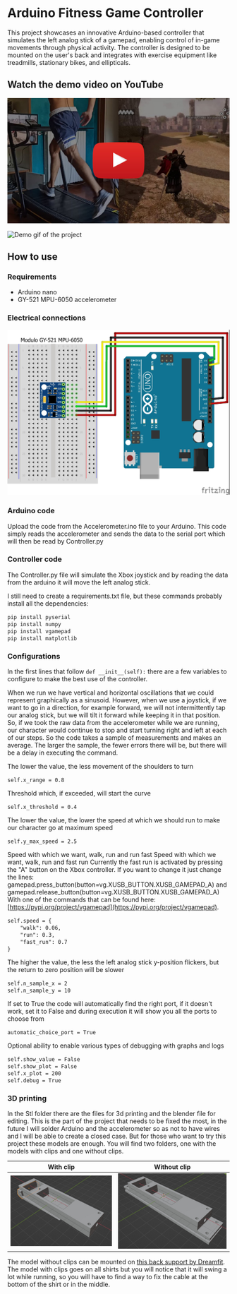 # Arduino Fitness Game Controller
This project showcases an innovative Arduino-based controller that simulates the left analog stick of a gamepad, enabling control of in-game movements through physical activity. The controller is designed to be mounted on the user's back and integrates with exercise equipment like treadmills, stationary bikes, and ellipticals.

## Watch the demo video on YouTube
[![Demo video of the project](https://github.com/iacoposk8/Arduino-Fitness-Game-Controller/blob/main/images/yt_play.jpg?raw=true)](https://www.youtube.com/watch?v=4EYHZWyAiZI)

![Demo gif of the project](https://github.com/iacoposk8/Arduino-Fitness-Game-Controller/blob/main/images/controller.gif?raw=true)

## How to use

### Requirements

* Arduino nano
* GY-521 MPU-6050 accelerometer

### Electrical connections
<img src="https://github.com/iacoposk8/Arduino-Fitness-Game-Controller/blob/main/images/arduino.jpg?raw=true" alt="Electrical connections" width="584" height="auto">


### Arduino code
Upload the code from the Accelerometer.ino file to your Arduino.
This code simply reads the accelerometer and sends the data to the serial port which will then be read by Controller.py

### Controller code
The Controller.py file will simulate the Xbox joystick and by reading the data from the arduino it will move the left analog stick.

I still need to create a requirements.txt file, but these commands probably install all the dependencies:
```
pip install pyserial
pip install numpy
pip install vgamepad
pip install matplotlib
```
### Configurations

In the first lines that follow `def __init__(self):` there are a few variables to configure to make the best use of the controller.

When we run we have vertical and horizontal oscillations that we could represent graphically as a sinusoid.
However, when we use a joystick, if we want to go in a direction, for example forward, we will not intermittently tap our analog stick, but we will tilt it forward while keeping it in that position.
So, if we took the raw data from the accelerometer while we are running, our character would continue to stop and start turning right and left at each of our steps.
So the code takes a sample of measurements and makes an average.
The larger the sample, the fewer errors there will be, but there will be a delay in executing the command.

The lower the value, the less movement of the shoulders to turn
```
self.x_range = 0.8
```

Threshold which, if exceeded, will start the curve
```
self.x_threshold = 0.4
```

The lower the value, the lower the speed at which we should run to make our character go at maximum speed
```
self.y_max_speed = 2.5
```

Speed with which we want, walk, run and run fast
Speed with which we want, walk, run and fast run
Currently the fast run is activated by pressing the "A" button on the Xbox controller. If you want to change it just change the lines:
gamepad.press_button(button=vg.XUSB_BUTTON.XUSB_GAMEPAD_A)
and
gamepad.release_button(button=vg.XUSB_BUTTON.XUSB_GAMEPAD_A)
With one of the commands that can be found here:
[https://pypi.org/project/vgamepad](https://pypi.org/project/vgamepad).

```
self.speed = {
	"walk": 0.06,
	"run": 0.3,
	"fast_run": 0.7
}
```

The higher the value, the less the left analog stick y-position flickers, but the return to zero position will be slower
```
self.n_sample_x = 2
self.n_sample_y = 10
```

If set to True the code will automatically find the right port, if it doesn't work, set it to False and during execution it will show you all the ports to choose from
```
automatic_choice_port = True
```

Optional ability to enable various types of debugging with graphs and logs
```
self.show_value = False
self.show_plot = False
self.x_plot = 200
self.debug = True
```
### 3D printing

In the Stl folder there are the files for 3d printing and the blender file for editing. This is the part of the project that needs to be fixed the most, in the future I will solder Arduino and the accelerometer so as not to have wires and I will be able to create a closed case. But for those who want to try this project these models are enough.
You will find two folders, one with the models with clips and one without clips.


| With clip | Without clip |
|--|--|
| ![Support with clip](https://github.com/iacoposk8/Arduino-Fitness-Game-Controller/blob/main/images/stl_clip.jpg?raw=true) | ![Support without clip](https://github.com/iacoposk8/Arduino-Fitness-Game-Controller/blob/main/images/stl_no_clip.jpg?raw=true) |

The model without clips can be mounted on [this back support by Dreamfit](https://www.amazon.it/gp/product/B07QPVP33F).
The model with clips goes on all shirts but you will notice that it will swing a lot while running, so you will have to find a way to fix the cable at the bottom of the shirt or in the middle.
